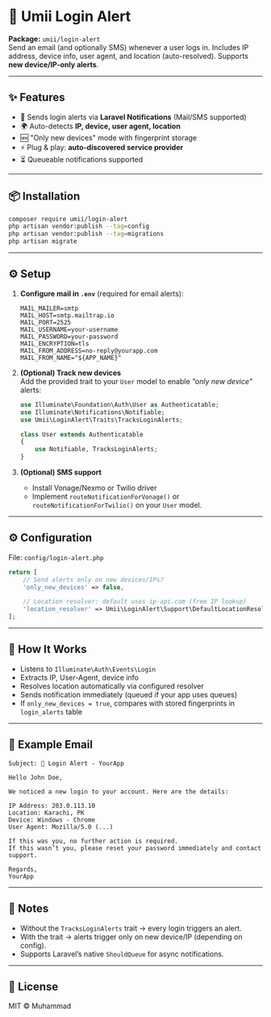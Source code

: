 # 🔐 Umii Login Alert

**Package:** `umii/login-alert`  
Send an email (and optionally SMS) whenever a user logs in. Includes IP address, device info, user agent, and location (auto-resolved). Supports **new device/IP-only alerts**.

---

## ✨ Features
- 📩 Sends login alerts via **Laravel Notifications** (Mail/SMS supported)  
- 🌍 Auto-detects **IP, device, user agent, location**  
- 🆕 "Only new devices" mode with fingerprint storage  
- ⚡ Plug & play: **auto-discovered service provider**  
- ⏳ Queueable notifications supported  

---

## 📦 Installation
```bash
composer require umii/login-alert
php artisan vendor:publish --tag=config
php artisan vendor:publish --tag=migrations
php artisan migrate
```

---

## ⚙️ Setup

1. **Configure mail in `.env`** (required for email alerts):  
   ```env
   MAIL_MAILER=smtp
   MAIL_HOST=smtp.mailtrap.io
   MAIL_PORT=2525
   MAIL_USERNAME=your-username
   MAIL_PASSWORD=your-password
   MAIL_ENCRYPTION=tls
   MAIL_FROM_ADDRESS=no-reply@yourapp.com
   MAIL_FROM_NAME="${APP_NAME}"
   ```

2. **(Optional) Track new devices**  
   Add the provided trait to your `User` model to enable *"only new device"* alerts:
   ```php
   use Illuminate\Foundation\Auth\User as Authenticatable;
   use Illuminate\Notifications\Notifiable;
   use Umii\LoginAlert\Traits\TracksLoginAlerts;

   class User extends Authenticatable
   {
       use Notifiable, TracksLoginAlerts;
   }
   ```

3. **(Optional) SMS support**  
   - Install Vonage/Nexmo or Twilio driver  
   - Implement `routeNotificationForVonage()` or `routeNotificationForTwilio()` on your `User` model.  

---

## ⚙️ Configuration
File: `config/login-alert.php`

```php
return [
    // Send alerts only on new devices/IPs?
    'only_new_devices' => false,

    // Location resolver: default uses ip-api.com (free IP lookup)
    'location_resolver' => Umii\LoginAlert\Support\DefaultLocationResolver::class,
];
```

---

## 🧠 How It Works
- Listens to `Illuminate\Auth\Events\Login`  
- Extracts IP, User-Agent, device info  
- Resolves location automatically via configured resolver  
- Sends notification immediately (queued if your app uses queues)  
- If `only_new_devices = true`, compares with stored fingerprints in `login_alerts` table  

---

## 📨 Example Email

```
Subject: 🔐 Login Alert - YourApp

Hello John Doe,

We noticed a new login to your account. Here are the details:

IP Address: 203.0.113.10
Location: Karachi, PK
Device: Windows - Chrome
User Agent: Mozilla/5.0 (...)

If this was you, no further action is required.
If this wasn’t you, please reset your password immediately and contact support.

Regards,
YourApp
```

---

## 🧩 Notes
- Without the `TracksLoginAlerts` trait → every login triggers an alert.  
- With the trait → alerts trigger only on new device/IP (depending on config).  
- Supports Laravel’s native `ShouldQueue` for async notifications.  

---

## 📝 License
MIT © Muhammad  
